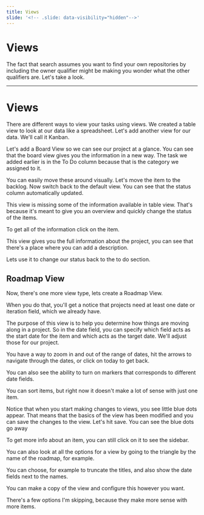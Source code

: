 ```yaml
---
title: Views
slide: '<!-- .slide: data-visibility="hidden"-->'
---
```


<!-- .slide: data-state="layout-title" class="bg-dark"-->

# Views

> >

The fact that search assumes you want to find your own repositories by including the owner qualifier might be making you wonder what the other qualifiers are. Let's take a look.

---

# Views

> >

There are different ways to view your tasks using views. We created a table view to look at our data like a spreadsheet. Let's add another view for our data. We'll call it Kanban.

Let's add a Board View so we can see our project at a glance. You can see that the board view gives you the information in a new way. The task we added earlier is in the To Do column because that is the category we assigned to it.

You can easily move these around visually. Let's move the item to the backlog. Now switch back to the default view. You can see that the status column automatically updated.

This view is missing some of the information available in table view. That's because it's meant to give you an overview and quickly change the status of the items.

To get all of the information click on the item.

This view gives you the full information about the project, you can see that there's a place where you can add a description.

Lets use it to change our status back to the to do section.

## Roadmap View

> >

Now, there's one more view type, lets create a Roadmap View.

When you do that, you'll get a notice that projects need at least one date or iteration field, which we already have.

The purpose of this view is to help you determine how things are moving along in a project. So in the date field, you can specify which field acts as the start date for the item and which acts as the target date. We'll adjust those for our project.

You have a way to zoom in and out of the range of dates, hit the arrows to navigate through the dates, or click on today to get back. 

You can also see the ability to turn on markers that corresponds to different date fields.

You can sort items, but right now it doesn't make a lot of sense with just one item.

Notice that when you start making changes to views, you see little blue dots appear. That means that the basics of the view has been modified and you can save the changes to the view. Let's hit save. You can see the blue dots go away

To get more info about an item, you can still click on it to see the sidebar.

You can also look at all the options for a view by going to the triangle by the name of the roadmap, for example.

You can choose, for example to truncate the titles, and also show the date fields next to the names.

You can make a copy of the view and configure this however you want.

There's a few options I'm skipping, because they make more sense with more items.
